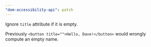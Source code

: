 ```yaml
---
"dom-accessibility-api": patch
---
```


Ignore `title` attribute if it is empty.

Previously `<button title="">Hello, Dave!</button>` would wrongly compute an empty name.
